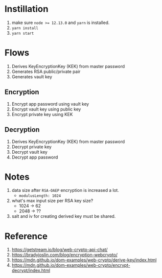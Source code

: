 # Instillation

1. make sure `node >= 12.13.0` and `yarn` is installed.
1. `yarn install`
1. `yarn start`

# Flows

1. Derives KeyEncryptionKey (KEK) from master password
1. Generates RSA public/private pair
1. Generates vault key

## Encryption

1. Encrypt app password using vault key
1. Encrypt vault key using public key
1. Encrypt private key using KEK

## Decryption

1. Derives KeyEncryptionKey (KEK) from master password
1. Decrypt private key
1. Decrypt vault key
1. Decrypt app password

# Notes

1. data size after `RSA-OAEP` encryption is increased a lot.
   - `modulusLength: 1024`
1. what's max input size per RSA key size?
   - 1024 -> 62
   - 2048 -> ??
1. salt and iv for creating derived key must be shared.

# Reference

1. https://getstream.io/blog/web-crypto-api-chat/
1. https://bradyjoslin.com/blog/encryption-webcrypto/
1. https://mdn.github.io/dom-examples/web-crypto/derive-key/index.html
1. https://mdn.github.io/dom-examples/web-crypto/encrypt-decrypt/index.html
